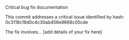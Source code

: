 Critical bug fix documentation

This commit addresses a critical issue identified by hash: 0c3118c18d0c4c30ab456e8668c05cde

The fix involves... [add details of your fix here]